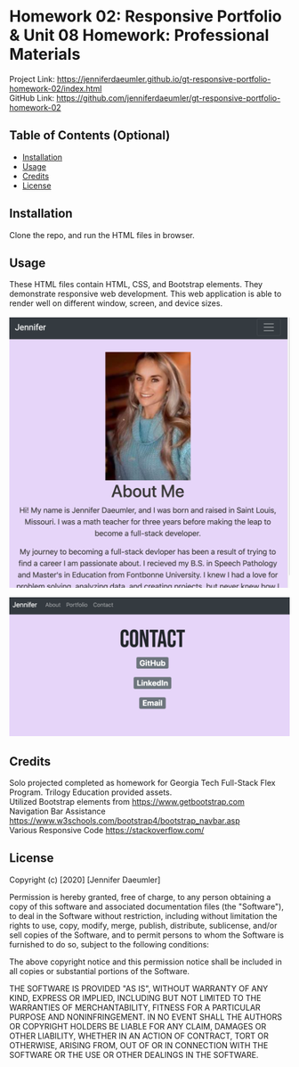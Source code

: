 # Homework 02: Responsive Portfolio  & Unit 08 Homework: Professional Materials
Project Link: https://jenniferdaeumler.github.io/gt-responsive-portfolio-homework-02/index.html<br>
GitHub Link: https://github.com/jenniferdaeumler/gt-responsive-portfolio-homework-02 <br>

## Table of Contents (Optional)

* [Installation](#installation)
* [Usage](#usage)
* [Credits](#credits)
* [License](#license)


## Installation

Clone the repo, and run the HTML files in browser. 


## Usage 
These HTML files contain HTML, CSS, and Bootstrap elements. They demonstrate responsive web development.  This web application is able to render well on different window, screen, and device sizes.  
<br>
<img src="Assests/AboutMe.png">

<img src="Assests/Contact.png">

## Credits
Solo projected completed as homework for Georgia Tech Full-Stack Flex Program. Trilogy Education provided assets. <br>
Utilized Bootstrap elements from https://www.getbootstrap.com<br>
Navigation Bar Assistance https://www.w3schools.com/bootstrap4/bootstrap_navbar.asp <br>
Various Responsive Code https://stackoverflow.com/


## License

Copyright (c) [2020] [Jennifer Daeumler]

Permission is hereby granted, free of charge, to any person obtaining a copy of this software and associated documentation files (the "Software"), to deal in the Software without restriction, including without limitation the rights to use, copy, modify, merge, publish, distribute, sublicense, and/or sell copies of the Software, and to permit persons to whom the Software is furnished to do so, subject to the following conditions:

The above copyright notice and this permission notice shall be included in all copies or substantial portions of the Software.

THE SOFTWARE IS PROVIDED "AS IS", WITHOUT WARRANTY OF ANY KIND, EXPRESS OR IMPLIED, INCLUDING BUT NOT LIMITED TO THE WARRANTIES OF MERCHANTABILITY, FITNESS FOR A PARTICULAR PURPOSE AND NONINFRINGEMENT. IN NO EVENT SHALL THE AUTHORS OR COPYRIGHT HOLDERS BE LIABLE FOR ANY CLAIM, DAMAGES OR OTHER LIABILITY, WHETHER IN AN ACTION OF CONTRACT, TORT OR OTHERWISE, ARISING FROM, OUT OF OR IN CONNECTION WITH THE SOFTWARE OR THE USE OR OTHER DEALINGS IN THE SOFTWARE.
